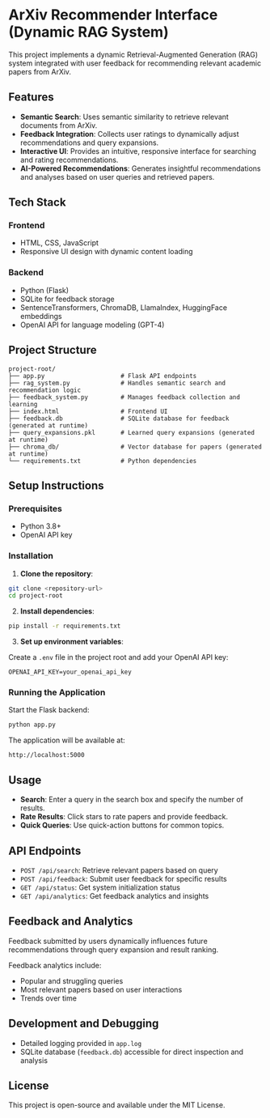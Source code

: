 # ArXiv Recommender Interface (Dynamic RAG System)

This project implements a dynamic Retrieval-Augmented Generation (RAG) system integrated with user feedback for recommending relevant academic papers from ArXiv.

## Features

* **Semantic Search**: Uses semantic similarity to retrieve relevant documents from ArXiv.
* **Feedback Integration**: Collects user ratings to dynamically adjust recommendations and query expansions.
* **Interactive UI**: Provides an intuitive, responsive interface for searching and rating recommendations.
* **AI-Powered Recommendations**: Generates insightful recommendations and analyses based on user queries and retrieved papers.

## Tech Stack

### Frontend

* HTML, CSS, JavaScript
* Responsive UI design with dynamic content loading

### Backend

* Python (Flask)
* SQLite for feedback storage
* SentenceTransformers, ChromaDB, LlamaIndex, HuggingFace embeddings
* OpenAI API for language modeling (GPT-4)

## Project Structure

```
project-root/
├── app.py                     # Flask API endpoints
├── rag_system.py              # Handles semantic search and recommendation logic
├── feedback_system.py         # Manages feedback collection and learning
├── index.html                 # Frontend UI
├── feedback.db                # SQLite database for feedback (generated at runtime)
├── query_expansions.pkl       # Learned query expansions (generated at runtime)
├── chroma_db/                 # Vector database for papers (generated at runtime)
└── requirements.txt           # Python dependencies
```

## Setup Instructions

### Prerequisites

* Python 3.8+
* OpenAI API key

### Installation

1. **Clone the repository**:

```sh
git clone <repository-url>
cd project-root
```

2. **Install dependencies**:

```sh
pip install -r requirements.txt
```

3. **Set up environment variables**:

Create a `.env` file in the project root and add your OpenAI API key:

```
OPENAI_API_KEY=your_openai_api_key
```

### Running the Application

Start the Flask backend:

```sh
python app.py
```

The application will be available at:

```
http://localhost:5000
```

## Usage

* **Search**: Enter a query in the search box and specify the number of results.
* **Rate Results**: Click stars to rate papers and provide feedback.
* **Quick Queries**: Use quick-action buttons for common topics.

## API Endpoints

* `POST /api/search`: Retrieve relevant papers based on query
* `POST /api/feedback`: Submit user feedback for specific results
* `GET /api/status`: Get system initialization status
* `GET /api/analytics`: Get feedback analytics and insights

## Feedback and Analytics

Feedback submitted by users dynamically influences future recommendations through query expansion and result ranking.

Feedback analytics include:

* Popular and struggling queries
* Most relevant papers based on user interactions
* Trends over time

## Development and Debugging

* Detailed logging provided in `app.log`
* SQLite database (`feedback.db`) accessible for direct inspection and analysis

## License

This project is open-source and available under the MIT License.
